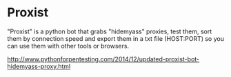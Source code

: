 Proxist
=======

"Proxist" is a python bot that grabs "hidemyass" proxies, test them, sort them by connection speed and export them in a txt file (HOST:PORT) so you can use them with other tools or browsers.

http://www.pythonforpentesting.com/2014/12/updated-proxist-bot-hidemyass-proxy.html

